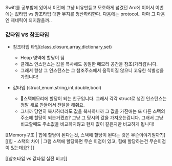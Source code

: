 Swift를 공부함에 있어서 이전에 그냥 비유만듣고 모호하게 넘겼던 Arc에 이어서 이번에는 값타입 vs 참조타입 대한 무지를 청산하려한다. 다음에는 protocol.. 아마 그 다음엔 제네릭이 되지않을까..

 ### 값타입 VS 참조타입 
- 참조타입 타입(class,closure,array,dictionary,set)
    - Heap 영역에 할당이 됨
    - 클래스 인스턴스는 값을 복사해도 동일한 메모리 공간을 참조(가리킴)니다.
    - 그래서 항상 그 인스턴스는 그 참조주소에서 움직이질 않으니 고유한 식별성을 가집니다! 
        
- 값타입 (struct,enum,string,int,double,bool)
    - 스택메모리에 할당이 되는 친구입니다. 그래서 각각 struct로 생긴 인스턴스는 정말 새로 만들어서 전달을 해줘요. 
    - 그니까 당연히 복사하더라도 값을 복사하니까 그 값을 가진애는 또 다른 스택의 주소에 할당이 되는거겠죠? 그냥 그 당시의 값을 가져오는겁니다. 그래서 그냥 비교할때도 주소값을 비교하지않고 현재 값이 같은지만 비교하게 됩니다! 


[[Memory구조 | 힙에 할당이 된다는것, 스택에 할당이 된다는 것은 무슨이야기일까?]]
[[힙 - 스택의 차이 | 그럼 스택에 할당하면 무슨 이점이 있고, 힙에 할당하는건 무슨이점이 있는데요? ]]

[[참조타입 vs 값타입 실전 비교]]
